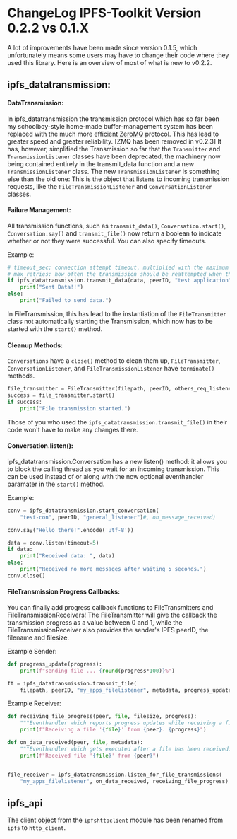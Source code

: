 # ChangeLog IPFS-Toolkit Version 0.2.2 vs 0.1.X
A lot of improvements have been made since version 0.1.5, which unfortunately means some users may have to change their code where they used this library. Here is an overview of most of what is new to v0.2.2.

## ipfs_datatransmission:
#### DataTransmission:
In ipfs_datatransmission the transmission protocol which has so far been my schoolboy-style home-made buffer-management system has been replaced with the much more efficient [ZeroMQ](zeromq.org) protocol. This has lead to greater speed and greater reliability. [ZMQ has been removed in v0.2.3]
It has, however, simplified the Transmission so far that the `Transmitter` and `TransmissionListener` classes have been deprecated, the machinery now being contained entirely in the transmit_data function and a new `TransmissionListener` class. The new `TransmissionListener` is something else than the old one: This is the object that listens to incoming transmission requests, like the `FileTransmissionListener` and `ConversationListener` classes.
#### Failure Management:
All transmission functions, such as `transmit_data()`, `Conversation.start()`, `Conversation.say()` and `transmit_file()` now return a boolean to indicate whether or not they were successful. You can also specify timeouts.

Example:

```python
# timeout_sec: connection attempt timeout, multiplied with the maximum number of retries will result in the total time required for a failed attempt
# max_retries: how often the transmission should be reattempted when the timeout is reached
if ipfs_datatransmission.transmit_data(data, peerID, "test application",  timeout_sec=10, max_retries=3):
    print("Sent Data!!")
else:
    print("Failed to send data.")
```

In FileTransmission, this has lead to the instantiation of the `FileTransmitter` class not automatically starting the Transmission, which now has to be started with the `start()` method.

#### Cleanup Methods:
`Conversations` have a `close()` method to clean them up, `FileTransmitter`, `ConversationListener`, and `FileTransmissionListener` have `terminate()` methods.


```Python
file_transmitter = FileTransmitter(filepath, peerID, others_req_listener, metadata, block_size)
success = file_transmitter.start()
if success:
    print("File transmission started.")
```
Those of you who used the `ipfs_datatransmission.transmit_file()` in their code won't have to make any changes there.

#### Conversation.listen():
ipfs_datatransmission.Conversation has a new listen() method: it allows you to block the calling thread as you wait for an incoming transmission. This can be used instead of or along with the now optional eventhandler paramater in the `start()` method.

Example:
```python
conv = ipfs_datatransmission.start_conversation(
    "test-con", peerID, "general_listener")#, on_message_received)

conv.say("Hello there!".encode('utf-8'))

data = conv.listen(timeout=5)
if data:
    print("Received data: ", data)
else:
    print("Received no more messages after waiting 5 seconds.")
conv.close()
```

#### FileTransmission Progress Callbacks:
You can finally add progress callback functions to FileTransmitters and FileTransmissionReceivers!
The FileTransmitter will give the callback the transmission progress as a value between 0 and 1, while the FileTransmissionReceiver also provides the sender's IPFS peerID, the filename and filesize.

Example Sender:
```python
def progress_update(progress):
    print(f"sending file ... {round(progress*100)}%")

ft = ipfs_datatransmission.transmit_file(
    filepath, peerID, "my_apps_filelistener", metadata, progress_update)
```
Example Receiver:
```python
def receiving_file_progress(peer, file, filesize, progress):
    """Eventhandler which reports progress updates while receiving a file."""
    print(f"Receiving a file '{file}' from {peer}. {progress}")

def on_data_received(peer, file, metadata):
    """Eventhandler which gets executed after a file has been received."""
    print(f"Received file '{file}' from {peer}")


file_receiver = ipfs_datatransmission.listen_for_file_transmissions(
    "my_apps_filelistener", on_data_received, receiving_file_progress)
```

## ipfs_api
The client object from the `ipfshttpclient` module has been renamed from `ipfs` to `http_client`.
